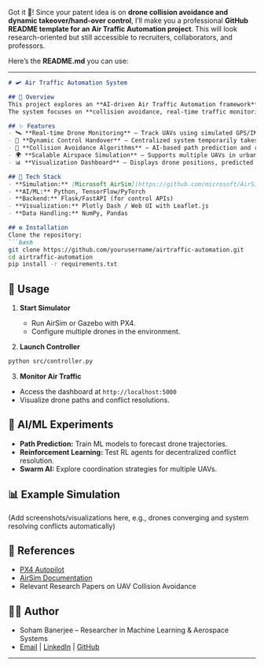 Got it 🚀! Since your patent idea is on **drone collision avoidance and dynamic takeover/hand-over control**, I’ll make you a professional **GitHub README template for an Air Traffic Automation project**. This will look research-oriented but still accessible to recruiters, collaborators, and professors.

Here’s the **README.md** you can use:

---

```markdown
# 🛩️ Air Traffic Automation System

## 📌 Overview
This project explores an **AI-driven Air Traffic Automation framework** designed to manage autonomous aerial vehicles (UAVs/drones) in shared airspace.  
The system focuses on **collision avoidance, real-time traffic monitoring, and dynamic control handovers** between independent drone operators and a centralized controller.

## ✨ Features
- 🛰️ **Real-time Drone Monitoring** – Track UAVs using simulated GPS/IMU/LiDAR feeds.  
- 🤖 **Dynamic Control Handover** – Centralized system temporarily takes control to avoid collisions and returns it to the operator.  
- 📡 **Collision Avoidance Algorithms** – AI-based path prediction and resolution strategies.  
- 🌍 **Scalable Airspace Simulation** – Supports multiple UAVs in urban or rural environments.  
- 📊 **Visualization Dashboard** – Displays drone positions, predicted paths, and conflict resolutions.  

## 🔧 Tech Stack
- **Simulation:** [Microsoft AirSim](https://github.com/microsoft/AirSim), PX4, ROS  
- **AI/ML:** Python, TensorFlow/PyTorch  
- **Backend:** Flask/FastAPI (for control APIs)  
- **Visualization:** Plotly Dash / Web UI with Leaflet.js  
- **Data Handling:** NumPy, Pandas  

## ⚙️ Installation
Clone the repository:
```bash
git clone https://github.com/yourusername/airtraffic-automation.git
cd airtraffic-automation
pip install -r requirements.txt
````

## 🚀 Usage

1. **Start Simulator**

   * Run AirSim or Gazebo with PX4.
   * Configure multiple drones in the environment.

2. **Launch Controller**

```bash
python src/controller.py
```

3. **Monitor Air Traffic**

* Access the dashboard at `http://localhost:5000`
* Visualize drone paths and conflict resolutions.

## 🧪 AI/ML Experiments

* **Path Prediction:** Train ML models to forecast drone trajectories.
* **Reinforcement Learning:** Test RL agents for decentralized conflict resolution.
* **Swarm AI:** Explore coordination strategies for multiple UAVs.

## 📊 Example Simulation

(Add screenshots/visualizations here, e.g., drones converging and system resolving conflicts automatically)

## 📘 References

* [PX4 Autopilot](https://px4.io/)
* [AirSim Documentation](https://microsoft.github.io/AirSim/)
* Relevant Research Papers on UAV Collision Avoidance

## 👨‍💻 Author

* Soham Banerjee – Researcher in Machine Learning & Aerospace Systems
* [Email](mailto:banerjee.soham08122001@gmail.com) | [LinkedIn](https://linkedin.com/in/soham-banerjee-aaa466202/) | [GitHub](https://github.com/Soham-Banerjee-web)

---

